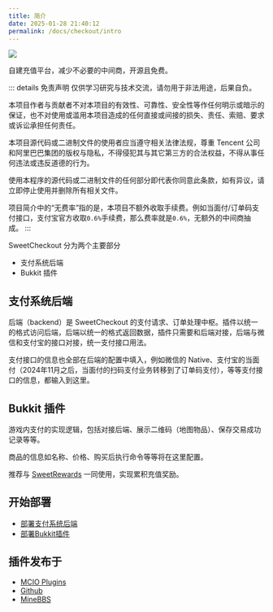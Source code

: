 ```yaml
---
title: 简介
date: 2025-01-28 21:40:12
permalink: /docs/checkout/intro
---
```


![](https://pic1.imgdb.cn/item/67b05c12d0e0a243d4ff9b7a.png)

自建充值平台，减少不必要的中间商，开源且免费。

::: details 免责声明
仅供学习研究与技术交流，请勿用于非法用途，后果自负。

本项目作者与贡献者不对本项目的有效性、可靠性、安全性等作任何明示或暗示的保证，也不对使用或滥用本项目造成的任何直接或间接的损失、责任、索赔、要求或诉讼承担任何责任。

本项目源代码或二进制文件的使用者应当遵守相关法律法规，尊重 Tencent 公司和阿里巴巴集团的版权与隐私，不得侵犯其与其它第三方的合法权益，不得从事任何违法或违反道德的行为。

使用本程序的源代码或二进制文件的任何部分即代表你同意此条款，如有异议，请立即停止使用并删除所有相关文件。

项目简介中的“无费率”指的是，本项目不额外收取手续费。例如当面付/订单码支付接口，支付宝官方收取`0.6%`手续费，那么费率就是`0.6%`，无额外的中间商抽成。
:::

SweetCheckout 分为两个主要部分
+ 支付系统后端
+ Bukkit 插件

## 支付系统后端

后端（backend）是 SweetCheckout 的支付请求、订单处理中枢。插件以统一的格式访问后端，后端以统一的格式返回数据，插件只需要和后端对接，后端与微信和支付宝的接口对接，统一支付接口用法。

支付接口的信息也全部在后端的配置中填入，例如微信的 Native、支付宝的当面付（2024年11月之后，当面付的扫码支付业务转移到了订单码支付），等等支付接口的信息，都输入到这里。

## Bukkit 插件

游戏内支付的实现逻辑，包括对接后端、展示二维码（地图物品）、保存交易成功记录等等。

商品的信息如名称、价格、购买后执行命令等等将在这里配置。

推荐与 [SweetRewards](/docs/rewards/intro) 一同使用，实现累积充值奖励。

## 开始部署

+ [部署支付系统后端](/docs/checkout/install/backend)
+ [部署Bukkit插件](/docs/checkout/install/bukkit)

## 插件发布于

+ [MCIO Plugins](https://plugins.mcio.dev/dl?repo=SweetCheckout)
+ [Github](https://github.com/MrXiaoM/Checkout)
+ [MineBBS](https://www.minebbs.com/resources/10619)
